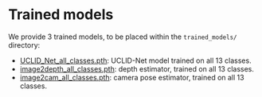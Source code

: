 # Trained models
We provide 3 trained models, to be placed within the ``trained_models/`` directory:
* [UCLID_Net_all_classes.pth](https://drive.google.com/file/d/1gR9JpvGKxKR4-egIYGeNY3MMzpArpvaM/view?usp=sharing): UCLID-Net model trained on all 13 classes.
* [image2depth_all_classes.pth](https://drive.google.com/file/d/1sQkkhzMVfcMv_7XtmYZ8kkluCiutjFWy/view?usp=sharing): depth estimator, trained on all 13 classes.
* [image2cam_all_classes.pth](https://drive.google.com/file/d/1pj1JLjVjBynlB_DJjrxT_bmHknELzmFK/view?usp=sharing): camera pose estimator, trained on all 13 classes.
